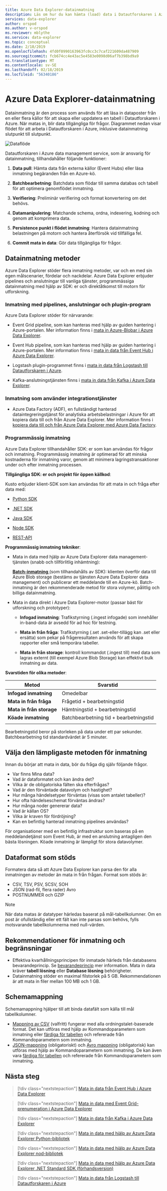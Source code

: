 ```yaml
---
title: Azure Data Explorer-datainmatning
description: Läs om hur du kan hämta (load) data i Datautforskaren i Azure
services: data-explorer
author: orspod
ms.author: v-orspod
ms.reviewer: mblythe
ms.service: data-explorer
ms.topic: conceptual
ms.date: 2/18/2019
ms.openlocfilehash: 4fd0f0990163963fc0cc3c7caf221609da487909
ms.sourcegitcommit: fcb674cc4e43ac5e4583e0098d06af7b398bd9a9
ms.translationtype: MT
ms.contentlocale: sv-SE
ms.lasthandoff: 02/18/2019
ms.locfileid: "56340186"
---
```

# <a name="azure-data-explorer-data-ingestion"></a>Azure Data Explorer-datainmatning

Datainmatning är den process som används för att läsa in dataposter från en eller flera källor för att skapa eller uppdatera en tabell i Datautforskaren i Azure. När matas in, blir data tillgängliga för frågor. Diagrammet nedan visar flödet för att arbeta i Datautforskaren i Azure, inklusive datainmatning slutpunkt till slutpunkt.

![Dataflöde](media/ingest-data-overview/data-flow.png)

Datautforskaren i Azure data management service, som är ansvarig för datainmatning, tillhandahåller följande funktioner:

1. **Data pull**: Hämta data från externa källor (Event Hubs) eller läsa inmatning begäranden från en Azure-kö.

1. **Batchbearbetning**: Batchdata som flödar till samma databas och tabell för att optimera genomflödet inmatning.

1. **Verifiering**: Preliminär verifiering och format konvertering om det behövs.

1. **Datamanipulering**: Matchande schema, ordna, indexering, kodning och genom att komprimera data.

1. **Persistence punkt i flödet inmatning**: Hantera datainmatning belastningen på motorn och hantera återförsök vid tillfälliga fel.

1. **Commit mata in data**: Gör data tillgängliga för frågor.

## <a name="ingestion-methods"></a>Datainmatning metoder

Azure Data Explorer stöder flera inmatning metoder, var och en med sin egen målscenarier, fördelar och nackdelar. Azure Data Explorer erbjuder pipelines och anslutningar till vanliga tjänster, programmässiga datainmatning med hjälp av SDK: er och direktåtkomst till motorn för utforskning.

### <a name="ingestion-using-pipelines-connectors-and-plugins"></a>Inmatning med pipelines, anslutningar och plugin-program

Azure Data Explorer stöder för närvarande:

* Event Grid pipeline, som kan hanteras med hjälp av guiden hantering i Azure-portalen. Mer information finns i [mata in Azure-Blobar i Azure Data Explorer](ingest-data-event-grid.md).

* Event Hub pipeline, som kan hanteras med hjälp av guiden hantering i Azure-portalen. Mer information finns i [mata in data från Event Hub i Azure Data Explorer](ingest-data-event-hub.md).

* Logstash plugin-programmet finns i [mata in data från Logstash till Datautforskaren i Azure](ingest-data-logstash.md).

* Kafka-anslutningstjänsten finns i [mata in data från Kafka i Azure Data Explorer](ingest-data-kafka.md).

### <a name="ingestion-using-integration-services"></a>Inmatning som använder integrationstjänster

* Azure Data Factory (ADF), en fullständigt hanterad dataintegreringstjänst för analytiska arbetsbelastningar i Azure för att kopiera data till och från Azure Data Explorer. Mer information finns i [kopiera data till och från Azure Data Explorer med Azure Data Factory](/azure/data-factory/connector-azure-data-explorer).

### <a name="programmatic-ingestion"></a>Programmässig inmatning

Azure Data Explorer tillhandahåller SDK: er som kan användas för frågor och inmatning. Programmässig inmatning är optimerad för att minska kostnaderna för inmatning varor, genom att minimera lagringstransaktioner under och efter inmatning processen.

**Tillgängliga SDK: er och projekt för öppen källkod**:

Kusto erbjuder klient-SDK som kan användas för att mata in och fråga efter data med:

* [Python SDK](/azure/kusto/api/python/kusto-python-client-library)

* [.NET SDK](/azure/kusto/api/netfx/about-the-sdk)

* [Java SDK](/azure/kusto/api/java/kusto-java-client-library)

* [Node SDK](/azure/kusto/api/node/kusto-node-client-library)

* [REST-API](/azure/kusto/api/netfx/kusto-ingest-client-rest)

**Programmässig inmatning tekniker**:

* Mata in data med hjälp av Azure Data Explorer data management-tjänsten (snabb och tillförlitlig inhämtning):

    [**Batch-inmatning** ](/azure/kusto/api/netfx/kusto-ingest-queued-ingest-sample) (som tillhandahålls av SDK): klienten överför data till Azure Blob storage (bestäms av tjänsten Azure Data Explorer data management) och publicerar ett meddelande till en Azure-kö. Batch-inmatning är den rekommenderade metod för stora volymer, pålitlig och billiga datainmatning.

* Mata in data direkt i Azure Data Explorer-motor (passar bäst för utforskning och prototyper):

  * **Infogad inmatning**: Trafikstyrning (.ingest infogade) som innehåller in-band-data är avsedd för ad hoc för testning.

  * **Mata in från fråga**: Trafikstyrning (.set .set-eller-tillägg kan .set eller ersätta) som pekar på frågeresultaten används för att skapa rapporter eller små temporära tabeller.

  * **Mata in från storage**: kontroll kommandot (.ingest till) med data som lagras externt (till exempel Azure Blob Storage) kan effektivt bulk inmatning av data.

**Svarstiden för olika metoder**:

| Metod | Svarstid |
| --- | --- |
| **Infogad inmatning** | Omedelbar |
| **Mata in från fråga** | Frågetid + bearbetningstid |
| **Mata in från storage** | Hämtningstid + bearbetningstid |
| **Köade inmatning** | Batchbearbetning tid + bearbetningstid |
| |

Bearbetningstid beror på storleken på data under ett par sekunder. Batchbearbetning tid standardvärdet är 5 minuter.

## <a name="choosing-the-most-appropriate-ingestion-method"></a>Välja den lämpligaste metoden för inmatning

Innan du börjar att mata in data, bör du fråga dig själv följande frågor.

* Var finns Mina data? 
* Vad är dataformatet och kan ändra det? 
* Vilka är de obligatoriska fälten ska efterfrågas? 
* Vad är den förväntade datavolym och hastighet? 
* Hur många händelsetyper förväntas (visas som antalet tabeller)? 
* Hur ofta händelseschemat förväntas ändras? 
* Hur många noder genererar data? 
* Vad är källan OS? 
* Vilka är kraven för fördröjning? 
* Kan en befintlig hanterad inmatning pipelines användas? 

För organisationer med en befintlig infrastruktur som baseras på en meddelandetjänst som Event Hub, är med en anslutning antagligen den bästa lösningen. Köade inmatning är lämpligt för stora datavolymer.

## <a name="supported-data-formats"></a>Dataformat som stöds

Formatera data så att Azure Data Explorer kan parsa den för alla inmatningen av metoder än mata in från frågan. Format som stöds är:

* CSV, TSV, PSV, SCSV, SOH
* JSON (rad-fil, flera rader) Avro
* POSTNUMMER och GZIP 

> [!NOTE]
> När data matas är datatyper härledas baserat på mål-tabellkolumner. Om en post är ofullständig eller ett fält kan inte parsas som behövs, fylls motsvarande tabellkolumnerna med null-värden.

## <a name="ingestion-recommendations-and-limitations"></a>Rekommendationer för inmatning och begränsningar

* Effektiva kvarhållningsprincipen för inmatade härleds från databasens bevarandeprincip. Se [bevarandeprincip](/azure/kusto/concepts/retentionpolicy) mer information. Mata in data kräver **tabell lösning** eller **Database lösning** behörigheter.
* Datainmatning stöder en maximal filstorlek på 5 GB. Rekommendationen är att mata in filer mellan 100 MB och 1 GB.

## <a name="schema-mapping"></a>Schemamappning

Schemamappning hjälper till att binda datafält som källa till mål tabellkolumner.

* [Mappning av CSV](/azure/kusto/management/mappings?branch=master#csv-mapping) (valfritt) fungerar med alla ordningstalet-baserade format. Det kan utföras med hjälp av Kommandoparametern som inmatning eller [färdiga för tabellen](/azure/kusto/management/tables?branch=master#create-ingestion-mapping) och refererade från Kommandoparametern som inmatning.
* [JSON-mappning](/azure/kusto/management/mappings?branch=master#json-mapping) (obligatoriskt) och [Avro mappning](/azure/kusto/management/mappings?branch=master#avro-mapping) (obligatorisk) kan utföras med hjälp av Kommandoparametern som inmatning. De kan även vara [färdiga för tabellen](/azure/kusto/management/tables#create-ingestion-mapping) och refererade från Kommandoparametern som inmatning.

## <a name="next-steps"></a>Nästa steg

> [!div class="nextstepaction"]
> [Mata in data från Event Hub i Azure Data Explorer](ingest-data-event-hub.md)

> [!div class="nextstepaction"]
> [Mata in data med Event Grid-prenumeration i Azure Data Explorer](ingest-data-event-grid.md)

> [!div class="nextstepaction"]
> [Mata in data från Kafka i Azure Data Explorer](ingest-data-kafka.md)

> [!div class="nextstepaction"]
> [Mata in data med hjälp av Azure Data Explorer Python-bibliotek](python-ingest-data.md)

> [!div class="nextstepaction"]
> [Mata in data med hjälp av Azure Data Explorer nod-bibliotek](node-ingest-data.md)

> [!div class="nextstepaction"]
> [Mata in data med hjälp av Azure Data Explorer .NET Standard SDK (förhandsversion)](net-standard-ingest-data.md)

> [!div class="nextstepaction"]
> [Mata in data från Logstash till Datautforskaren i Azure](ingest-data-logstash.md)
